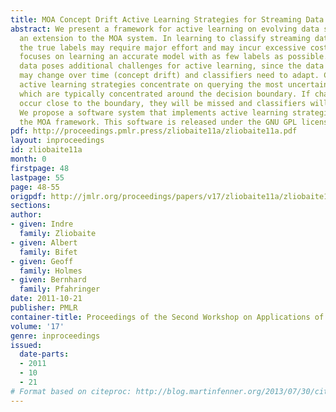 ```yaml
---
title: MOA Concept Drift Active Learning Strategies for Streaming Data
abstract: We present a framework for active learning on evolving data streams, as
  an extension to the MOA system. In learning to classify streaming data, obtaining
  the true labels may require major effort and may incur excessive cost. Active learning
  focuses on learning an accurate model with as few labels as possible. Streaming
  data poses additional challenges for active learning, since the data distribution
  may change over time (concept drift) and classifiers need to adapt. Conventional
  active learning strategies concentrate on querying the most uncertain instances,
  which are typically concentrated around the decision boundary. If changes do not
  occur close to the boundary, they will be missed and classifiers will fail to adapt.
  We propose a software system that implements active learning strategies, extending
  the MOA framework. This software is released under the GNU GPL license.
pdf: http://proceedings.pmlr.press/zliobaite11a/zliobaite11a.pdf
layout: inproceedings
id: zliobaite11a
month: 0
firstpage: 48
lastpage: 55
page: 48-55
origpdf: http://jmlr.org/proceedings/papers/v17/zliobaite11a/zliobaite11a.pdf
sections: 
author:
- given: Indre
  family: Zliobaite
- given: Albert
  family: Bifet
- given: Geoff
  family: Holmes
- given: Bernhard
  family: Pfahringer
date: 2011-10-21
publisher: PMLR
container-title: Proceedings of the Second Workshop on Applications of Pattern Analysis
volume: '17'
genre: inproceedings
issued:
  date-parts:
  - 2011
  - 10
  - 21
# Format based on citeproc: http://blog.martinfenner.org/2013/07/30/citeproc-yaml-for-bibliographies/
---
```


